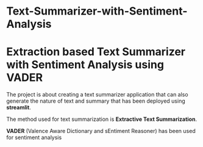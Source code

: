 # Text-Summarizer-with-Sentiment-Analysis
# Extraction based Text Summarizer with Sentiment Analysis using VADER
The project is about creating a text summarizer application that can also generate the nature of text and summary that has been deployed using **streamlit**. 

The method used for text summarization is **Extractive Text Summarization**. 

**VADER** (Valence Aware Dictionary and sEntiment Reasoner) has been used for sentiment analysis
